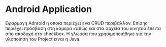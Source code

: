# Android Application
 
Εφαρμογη Adnroid η οποια περιέχει ενα CRUD περιβάλλον. Επίσης περιέχει πρόσβαση στη κάμερα καθώς και στα αρχεία του κινητού έπειτα απο αποδοχή στο checkbox. Η γλώσσα που χρησιμοποιήθηκε για την υλοποίηση του Project ειναι η Java.
